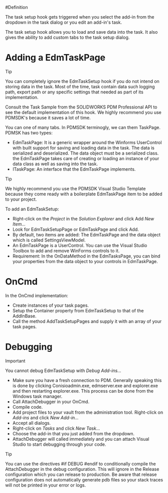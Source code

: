 #Definition

The task setup hook gets triggered when you select the add-in from the dropdown in the task dialog or you edit an add-in's task.

The task setup hook allows you to load and save data into the task. It also gives the ability to add custom tabs to the task setup dialog.

# Adding a EdmTaskPage

>[!TIP]
> You can completely ignore the EdmTaskSetup hook if you do not intend on storing data in the task. Most of the time, task contain data such logging path, export path or any specific settings that needed as part of its implementation.

Consult the Task Sample from the SOLIDWORKS PDM Professional API to see the default implementation of this hook. We highly recommend you use PDMSDK's because it saves a lot of time.

You can one of many tabs. In PDMSDK terminogly, we can them TaskPage. PDMSK has two types: 

- EdmTaskPage: It is a generic wrapper around the Winforms UserControl with built support for saving and loading data in the task. The data is serialized and deserialized. The data object must be a serialized class. the EdmTaskPage takes care of creating or loading an instance of your data class as well as saving into the task.
- ITaskPage: An interface that the EdmTaskPage implements.

>[!TIP]
> We highly recommend you use the PDMSDK Visual Studio Template because they come ready with a boilerplate EdmTaskPage item to be added to your project.


To add an EdmTaskSetup:
- Right-click on the *Project* in the *Solution Explorer* and click Add *New Item...*
- Look for EdmTaskSetupPage or EdmTaskPage and click Add.
- By default, two items are added: The EdmTaskPage and the data object which is called SettingsViewModel.
- An EdmTaskPage is a UserControl. You can use the Visual Studio Toolbox to add and remove WinForms controls to it.
- Requirement: In the OnDataMethod in the EdmTasksPage, you can bind your properties from the data object to your controls in EdmTaskPage.

# OnCmd

In the OnCmd implementation:

- Create instances of your task pages.
- Setup the Container property from EdmTaskSetup to that of the AddInBase.
- Call the method AddTaskSetupPages and supply it with an array of your task pages.

# Debugging 

>[!IMPORTANT]
> You cannot debug EdmTaskSetup with *Debug Add-ins...*


- Make sure you have a fresh connection to PDM. Generally speaking this is done by clicking Conisioadmin.exe, edmserver.exe and explorer.exe and then restarting explorer.exe. This process can be done from the Windows task manager.
- Call AttachDebugger in your OnCmd.
- Compile code.
- Add project files to your vault from the administration tool. Right-click on *Add-ins* and click *New Add-in...*
- Accept all dialogs.
- Right-click on *Tasks* and click *New Task...*
- Choose the add-in that you just added from the dropdown.
- AttachDebugger will called immediately and you can attach Visual Studio to start debugging through your code.


>[!TIP]
> You can use the directives #if DEBUG #endif to conditionally compile the AttachDebugger in the debug configuration. This will ignore in the Release configuration which you can release to production. Be aware that release configuration does not automatically generate pdb files so your stack traces will not be printed in your error or logs.
